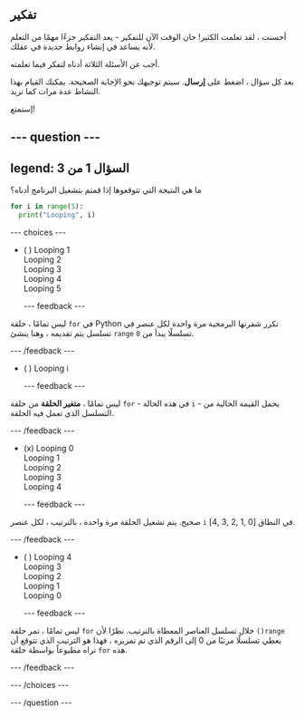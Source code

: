 ## تفكير

أحسنت ، لقد تعلمت الكثير! حان الوقت الآن للتفكير - يعد التفكير جزءًا مهمًا من التعلم لأنه يساعد في إنشاء روابط جديدة في عقلك.

أجب عن الأسئلة الثلاثة أدناه لتفكر فيما تعلمته.

بعد كل سؤال ، اضغط على **إرسال**. سيتم توجيهك نحو الإجابة الصحيحة. يمكنك القيام بهذا النشاط عدة مرات كما تريد.

إستمتع!

--- question ---
---
legend: السؤال 1 من 3
---

ما هي النتيجة التي تتوقعوها إذا قمتم بتشغيل البرنامج أدناه؟

```python
for i in range(5):
  print("Looping", i)
```

--- choices ---

- ( ) Looping 1 <br> Looping 2 <br> Looping 3 <br> Looping 4 <br> Looping 5

  --- feedback ---

ليس تمامًا ، حلقة `for` في Python تكرر شفرتها البرمجية مرة واحدة لكل عنصر في تسلسل يتم تقديمه ، وهنا ينشئ `range` تسلسلًا يبدأ من `0`.

  --- /feedback ---

- ( ) Looping i

  --- feedback ---

ليس تمامًا ، **متغير الحلقة** من حلقة `for` - في هذه الحالة `i` - يحمل القيمة الحالية من التسلسل الذي تعمل فيه الحلقة.

  --- /feedback ---

- (x) Looping 0 <br> Looping 1 <br> Looping 2 <br> Looping 3 <br> Looping 4

  --- feedback ---

صحيح. يتم تشغيل الحلقة مرة واحدة ، بالترتيب ، لكل عنصر `i` في النطاق [0 ,1 ,2 ,3 ,4].

  --- /feedback ---

- ( ) Looping 4 <br> Looping 3 <br> Looping 2 <br> Looping 1 <br> Looping 0

  --- feedback ---

ليس تمامًا ، تمر حلقة `for` خلال تسلسل العناصر المعطاة بالترتيب. نظرًا لأن `()range` يعطي تسلسلًا مرتبًا من 0 إلى الرقم الذي تم تمريره ، فهذا هو الترتيب الذي تتوقع أن تراه مطبوعاً بواسطة حلقة `for` هذه.

  --- /feedback ---

--- /choices ---

--- /question ---

